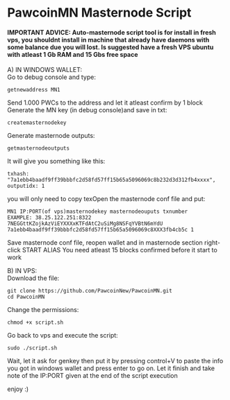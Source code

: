 # PawcoinMN Masternode Script

#### IMPORTANT ADVICE: Auto-masternode script tool is for install in fresh vps, you shouldnt install in machine that already have daemons with some balance due you will lost. Is suggested have a fresh VPS ubuntu with atleast 1 Gb RAM and 15 Gbs free space

A) IN WINDOWS WALLET:<br> 
Go to debug console and type:
```
getnewaddress MN1
```
Send 1.000 PWCs to the address and let it atleast confirm by 1 block
Generate the MN key  (in debug console)and save in txt:
```
createmasternodekey
```
Generate masternode outputs:
```
getmasternodeoutputs
```
It will give you something like this:  
```
txhash: "7a1ebb4baadf9ff39bbbfc2d58fd57ff15b65a5096069c8b232d3d312fb4xxxx",
outputidx: 1
```
you will only need to copy texOpen the masternode conf file and put:
```
MN1 IP:PORT(of vps)masternodekey masternodeouputs txnumber
EXAMPLE: 38.25.122.251:8322 7NEGGttKZojkAzViEYXXXxKTFdAtC2uSiMg8NSFqYVBtN6mYdU 7a1ebb4baadf9ff39bbbfc2d58fd57ff15b65a5096069c8XXX3fb4cb5c 1
```
Save masternode conf file, reopen wallet and in masternode section right-click START ALIAS
You need atleast 15 blocks confirmed before it start to work

B) IN VPS:<br>
Download the file: 
```
git clone https://github.com/PawcoinNew/PawcoinMN.git
cd PawcoinMN
```
Change the permissions:
```
chmod +x script.sh
```
Go back to vps and execute the script:
```
sudo ./script.sh
```
Wait, let it ask for genkey then put it by pressing control+V to paste the info you got in windows wallet and press enter to go on.
Let it finish and take note of the IP:PORT given at the end of the script execution

enjoy :)

